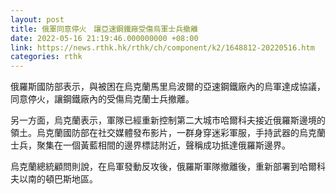 ```yaml
---
layout: post
title: 俄軍同意停火　讓亞速鋼鐵廠受傷烏軍士兵撤離
date: 2022-05-16 21:19:46.000000000 +08:00
link: https://news.rthk.hk/rthk/ch/component/k2/1648812-20220516.htm
categories: rthk
---
```


俄羅斯國防部表示，與被困在烏克蘭馬里烏波爾的亞速鋼鐵廠內的烏軍達成協議，同意停火，讓鋼鐵廠內的受傷烏克蘭士兵撤離。

另一方面，烏克蘭表示，軍隊已經重新控制第二大城市哈爾科夫接近俄羅斯邊境的領土。烏克蘭國防部在社交媒體發布影片，一群身穿迷彩軍服，手持武器的烏克蘭士兵，聚集在一個黃藍相間的邊界標誌附近，聲稱成功抵達俄羅斯邊界。

烏克蘭總統顧問則說，在烏軍發動反攻後，俄羅斯軍隊撤離後，重新部署到哈爾科夫以南的頓巴斯地區。
